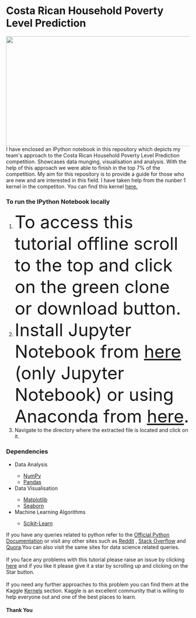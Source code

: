 #  Costa Rican Household Poverty Level Prediction 

<img src ="https://raw.githubusercontent.com/SamdenLepcha/Kaggle-CostaRica-Poverty/master/Snapshot.JPG" height=300 width=1600>
I have enclosed an IPython notebook in this repository which depicts my team's approach to the Costa Rican Household Poverty Level Prediction competition. Showcases data munging, visualisation and analysis. With the help of this approach we were able to finish in the top 7% of the competition. My aim for this repository is to provide a guide for those who are new and are interested in this field. I have taken help from the nunber 1 kernel in the competiton. You can find this kernel <a href ="https://www.kaggle.com/willkoehrsen/a-complete-introduction-and-walkthrough">here.</a>
<h3>To run the IPython Notebook locally</h3>
<ol>
  <li><font size="12">To access this tutorial offline scroll to the top and click on the green clone or download button.</font></li>
  <li><font size="12">Install Jupyter Notebook from <a href ="https://jupyter.org/">here</a> (only Jupyter Notebook) or using Anaconda from <a href="https://www.anaconda.com/download/#linux">here</a>.</font></li>
  <li>Navigate to the directory where the extracted file is located and click on it.</li>
 </ol> 
<h3>Dependencies</h3>
<ul>
  <li>Data Analysis</li>
    <ul>
      <li><a href="http://www.numpy.org/">NumPy</a></li>
      <li><a href="http://pandas.pydata.org/">Pandas</a></li>
    </ul>
  <li>Data Visualisation</li>
    <ul>
      <li><a href="https://matplotlib.org/">Matplotlib</a></li>
      <li><a href="https://seaborn.pydata.org/">Seaborn</a></li>
    </ul>
  <li>Machine Learning Algorithms</li>
  <ul>
    <li><a href="https://scikit-learn.org/stable/">Scikit-Learn</a></li>
  </ul>
</ul>
If you have any queries related to python refer to the <a href ="https://docs.python.org/3/">Official Python Documentation</a> or visit any other sites such as <a href="https://www.reddit.com/r/Python/">Reddit</a> , <a href= "https://stackoverflow.com/questions/tagged/python">Stack Overflow</a> and <a href="https://www.quora.com/topic/Python-programming-language-1">Quora</a>.You can also visit the same sites for data science related queries.<br><br>
If you face any problems with this tutorial please raise an issue by clicking <a href="https://github.com/Samden98/Kaggle-CostaRica-Poverty/issues/new">here</a> and if you like it please give it a star by scrolling up and clicking on the Star button.
<br><br>
If you need any further approaches to this problem you can find them at the Kaggle <a href ="https://www.kaggle.com/c/costa-rican-household-poverty-prediction/kernels">Kernels</a> section. Kaggle is an excellent community that is willing to help everyone out and one of the best places to learn.
<h4>Thank You </h4>
